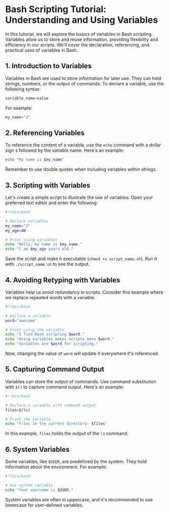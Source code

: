 # Bash Scripting Tutorial: Understanding and Using Variables

In this tutorial, we will explore the basics of variables in Bash scripting. Variables allow us to store and reuse information, providing flexibility and efficiency in our scripts. We'll cover the declaration, referencing, and practical uses of variables in Bash.

## 1. Introduction to Variables
Variables in Bash are used to store information for later use. They can hold strings, numbers, or the output of commands. To declare a variable, use the following syntax:

```bash
variable_name=value
```

For example:
```bash
my_name="J"
```

## 2. Referencing Variables
To reference the content of a variable, use the `echo` command with a dollar sign `$` followed by the variable name. Here's an example:

```bash
echo "My name is $my_name"
```

Remember to use double quotes when including variables within strings.

## 3. Scripting with Variables
Let's create a simple script to illustrate the use of variables. Open your preferred text editor and enter the following:

```bash
#!/bin/bash

# Declare variables
my_name="J"
my_age=40

# Print using variables
echo "Hello, my name is $my_name."
echo "I am $my_age years old."
```

Save the script and make it executable (`chmod +x script_name.sh`). Run it with `./script_name.sh` to see the output.

## 4. Avoiding Retyping with Variables
Variables help us avoid redundancy in scripts. Consider this example where we replace repeated words with a variable:

```bash
#!/bin/bash

# Declare a variable
word="awesome"

# Print using the variable
echo "I find Bash scripting $word."
echo "Using variables makes scripts more $word."
echo "Variables are $word for scripting."
```

Now, changing the value of `word` will update it everywhere it's referenced.

## 5. Capturing Command Output
Variables can store the output of commands. Use command substitution with `$()` to capture command output. Here's an example:

```bash
#!/bin/bash

# Declare a variable with command output
files=$(ls)

# Print the variable
echo "Files in the current directory: $files"
```

In this example, `files` holds the output of the `ls` command.

## 6. System Variables
Some variables, like `$USER`, are predefined by the system. They hold information about the environment. For example:

```bash
#!/bin/bash

# Use system variable
echo "Your username is $USER."
```

System variables are often in uppercase, and it's recommended to use lowercase for user-defined variables.

